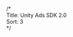 /*  
Title: Unity Ads SDK 2.0  
Sort: 3  
*/

<script type="text/javascript">

window.location = "https://unityads.unity3d.com/help/monetization/getting-started"

</script>
